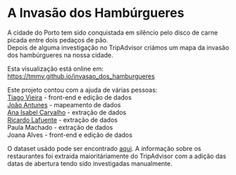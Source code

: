 # A Invasão dos Hambúrgueres

A cidade do Porto tem sido conquistada em silêncio pelo disco de carne picada entre dois pedaços de pão.  
Depois de alguma investigação no TripAdvisor criámos um mapa da invasão dos hambúrgueres na nossa cidade.  

Esta visualização está online em: https://tmmv.github.io/invasao_dos_hamburgueres

Este projeto contou com a ajuda de várias pessoas:  
<a href="https://twitter.com/tvieira">Tiago Vieira</a> - front-end e edição de dados  
<a href="https://twitter.com/joao">João Antunes</a> - mapeamento de dados  
<a href="http://twitter.com/aiscarvalho"> Ana Isabel Carvalho</a> - extração de dados  
<a href="https://twitter.com/rlaf">Ricardo Lafuente</a> - extração de dados  
Paula Machado</strong> - extração de dados  
Joana Alves - front-end e edição de dados  

O dataset usádo pode ser encontrado <a href="https://docs.google.com/spreadsheets/d/1mBNZmAJ3SliNQPu5vXt8Nudw8vEnW4hcu-m7lBJ6S7c/edit#gid=0">aqui</a>. A informação sobre os restaurantes foi extraida maioritáriamente do TripAdvisor com a adição das datas de abertura tendo sido investigadas manualmente.  
